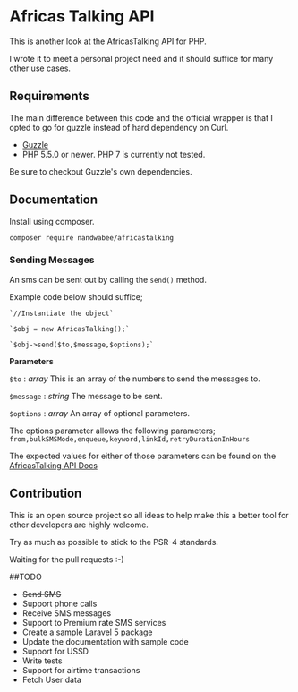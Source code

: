 # Africas Talking API

This is another look at the AfricasTalking API for PHP.

I wrote it to meet a personal project need and it should suffice for many other use cases.

## Requirements
The main difference between this code and the official wrapper is that I opted to go for guzzle instead of hard dependency on Curl.

- [Guzzle](http://guzzle.readthedocs.org/en/5.3/overview.html)
- PHP 5.5.0 or newer. PHP 7 is currently not tested.

Be sure to checkout Guzzle's own dependencies.

## Documentation
Install using composer.

`composer require nandwabee/africastalking`

### Sending Messages
An sms can be sent out by calling the `send()` method.

Example code below should suffice;


    `//Instantiate the object`

    `$obj = new AfricasTalking();`

    `$obj->send($to,$message,$options);`

**Parameters**

`$to` : *array* This is an array of the numbers to send the messages to.

`$message` : *string* The message to be sent.

`$options` : *array* An array of optional parameters. 

The options parameter allows the following parameters; `from,bulkSMSMode,enqueue,keyword,linkId,retryDurationInHours`

The expected values for either of those parameters can be found on the [AfricasTalking API Docs](http://docs.africastalking.com/sms/sending/url#documentation)

## Contribution
This is an open source project so all ideas to help make this a better tool for other developers are highly welcome.

Try as much as possible to stick to the PSR-4 standards.

Waiting for the pull requests :-)

##TODO
- <s>Send SMS</s>
- Support phone calls
- Receive SMS messages
- Support to Premium rate SMS services
- Create a sample Laravel 5 package
- Update the documentation with sample code
- Support for USSD
- Write tests
- Support for airtime transactions
- Fetch User data